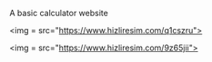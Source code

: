 A basic calculator website

<img = src="https://www.hizliresim.com/q1cszru">

<img = src="https://www.hizliresim.com/9z65jii">
